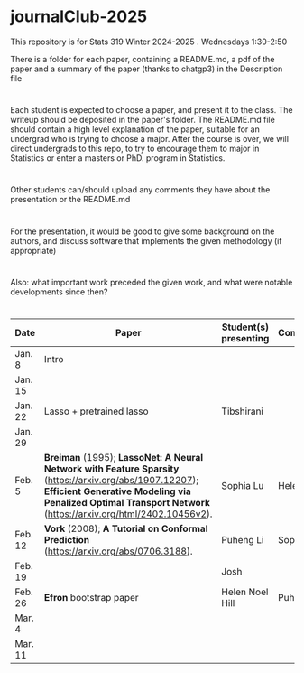 # journalClub-2025


This repository is for Stats 319 Winter 2024-2025 . Wednesdays 1:30-2:50

There is a folder for each paper, containing a README.md, a pdf of the paper and a summary of the paper (thanks to chatgp3) in
the Description file
#
Each student is expected to choose a paper, and present it to the class. The writeup should be deposited in the paper's folder.
The README.md file should contain a high level explanation of the paper, suitable for an undergrad who is trying to choose a major.
After the course is over, we will direct undergrads to this repo, to try to encourage them to major in Statistics or enter a  masters or PhD. program in Statistics.

#
Other students can/should upload  any comments they have about the presentation or the README.md
#
For the presentation, it would be good to  give some background on the authors, and discuss software that implements the given methodology (if appropriate)
#
Also: what important work preceded the given work, and what were notable developments since then?
#

| Date | Paper   | Student(s) presenting |   Commenters  |   
|----| ---- |-------- |   ---------   |
|   Jan. 8   |  Intro      |            |     |
|   Jan. 15   |       |            | |
|   Jan. 22   | Lasso + pretrained lasso | Tibshirani      |  |
|   Jan. 29   |     |     | |
|   Feb. 5   | **Breiman** (1995); **LassoNet: A Neural Network with Feature Sparsity** (https://arxiv.org/abs/1907.12207); **Efficient Generative Modeling via Penalized Optimal Transport Network** (https://arxiv.org/html/2402.10456v2). | Sophia Lu | Helen |
|   Feb. 12   |  **Vork** (2008); **A Tutorial on Conformal Prediction** (https://arxiv.org/abs/0706.3188). |    Puheng Li   |  Sophie Lu |
|   Feb. 19   |       |   Josh    |      |
|   Feb.  26   | **Efron** bootstrap paper    | Helen Noel Hill |Puheng Li |
|   Mar. 4   |        |             |  |
 |   Mar. 11   |      |       |  |


